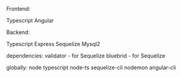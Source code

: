 Frontend:

Typescript
Angular

Backend:

Typescript
Express
Sequelize
Mysql2

dependencies:
validator - for Sequelize
bluebrid - for Sequelize

globally:
node
typescript
node-ts
sequelize-cli
nodemon
angular-cli
